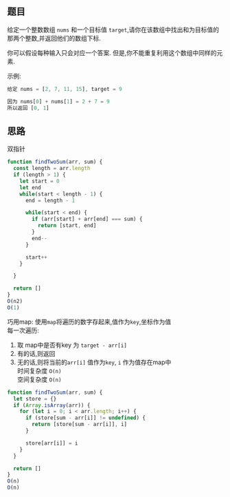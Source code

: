 ## 题目

给定一个整数数组 `nums` 和一个目标值 `target`,请你在该数组中找出和为目标值的那两个整数,并返回他们的数组下标. 

你可以假设每种输入只会对应一个答案. 但是,你不能重复利用这个数组中同样的元素. 

示例:
```js
给定 nums = [2, 7, 11, 15], target = 9

因为 nums[0] + nums[1] = 2 + 7 = 9
所以返回 [0, 1]

```

## 思路

双指针
```js
function findTwoSum(arr, sum) {
  const length = arr.length
  if (length > 1) {
    let start = 0
    let end
    while(start < length - 1) {
      end = length - 1

      while(start < end) {
        if (arr[start] + arr[end] === sum) {
          return [start, end]
        }
        end--
      }

      start++
    }

  }

  return []
}
O(n2)
O(1)
```

巧用map: 使用`map`将遍历的数字存起来,值作为`key`,坐标作为值<br>
每一次遍历: <br>
1. 取 map中是否有key 为 `target - arr[i]`
2. 有的话,则返回
3. 无的话,则将当前的`arr[i]` 值作为`key`, `i` 作为值存在map中<br>
时间复杂度 `O(n)` <br>
空间复杂度 `O(n)`

```js
function findTwoSum(arr, sum) {
  let store = {}
  if (Array.isArray(arr)) {
    for (let i = 0; i < arr.length; i++) {
      if (store[sum - arr[i]] != undefined) {
        return [store[sum - arr[i]], i]
      }

      store[arr[i]] = i
    }
  }

  return []
}
O(n)
O(n)
```
